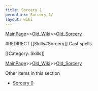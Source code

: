 ```yaml
---
title: Sorcery 1
permalink: Sorcery_1/
layout: wiki
---
```


[MainPage](/keeperrl_wiki/ "wikilink")>>[Old_Wiki](/keeperrl_wiki/Old_Wiki "wikilink")>>[Old_Sorcery](/keeperrl_wiki/Old_Sorcery "wikilink")

#REDIRECT [[Skills#Sorcery]]
Cast spells.

[[Category: Skills]]

[MainPage](/keeperrl_wiki/ "wikilink")>>[Old_Wiki](/keeperrl_wiki/Old_Wiki "wikilink")>>[Old_Sorcery](/keeperrl_wiki/Old_Sorcery "wikilink")

Other items in this section
-    [Sorcery 0](/keeperrl_wiki/Sorcery_0 "wikilink")
